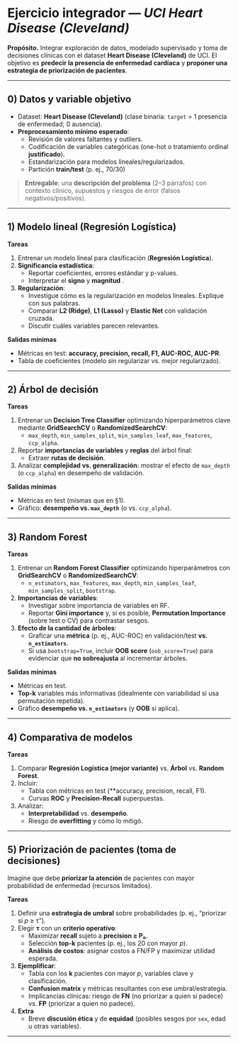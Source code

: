 # Ejercicio integrador — *UCI Heart Disease (Cleveland)*

**Propósito.** Integrar exploración de datos, modelado supervisado y toma de decisiones clínicas con el dataset **Heart Disease (Cleveland)** de UCI. El objetivo es **predecir la presencia de enfermedad cardíaca** y **proponer una estrategia de priorización de pacientes**.

---

## 0) Datos y variable objetivo

- Dataset: **Heart Disease (Cleveland)** (clase binaria: `target` = 1 presencia de enfermedad; 0 ausencia).
- **Preprocesamiento mínimo esperado**:
  - Revisión de valores faltantes y outliers.
  - Codificación de variables categóricas (one-hot o tratamiento ordinal **justificado**).
  - Estandarización para modelos lineales/regularizados.
  - Partición **train/test** (p. ej., 70/30) 

> **Entregable**: una **descripción del problema** (2–3 párrafos) con contexto clínico, supuestos y riesgos de error (falsos negativos/positivos).

---

## 1) Modelo lineal (Regresión Logística)

**Tareas**
1. Entrenar un modelo lineal para clasificación (**Regresión Logística**).
2. **Significancia estadística**:
   - Reportar coeficientes, errores estándar y p-values.
   - Interpretar el **signo** y **magnitud** .
3. **Regularización**:
   - Investigue cómo es la regularización en modelos lineales. Explique con sus palabras.
   - Comparar **L2 (Ridge)**, **L1 (Lasso)** y **Elastic Net** con validación cruzada.
   - Discutir cuáles variables parecen relevantes.

**Salidas mínimas**
- Métricas en test: **accuracy, precision, recall, F1, AUC-ROC, AUC-PR**.
- Tabla de coeficientes (modelo sin regularizar vs. mejor regularizado).

---

## 2) Árbol de decisión

**Tareas**
1. Entrenar un **Decision Tree Classifier** optimizando hiperparámetros clave mediante **GridSearchCV** o **RandomizedSearchCV**:
   - `max_depth`, `min_samples_split`, `min_samples_leaf`, `max_features`, `ccp_alpha`.
2. Reportar **importancias de variables** y **reglas** del árbol final:
   - Extraer **rutas de decisión**.
3. Analizar **complejidad vs. generalización**: mostrar el efecto de `max_depth` (o `ccp_alpha`) en desempeño de validación.

**Salidas mínimas**
- Métricas en test (mismas que en §1).
- Gráfico: **desempeño vs. `max_depth`** (o vs. `ccp_alpha`).

---

## 3) Random Forest

**Tareas**
1. Entrenar un **Random Forest Classifier** optimizando hiperparámetros con **GridSearchCV** o **RandomizedSearchCV**:
   - `n_estimators`, `max_features`, `max_depth`, `min_samples_leaf`, `min_samples_split`, `bootstrap`.
2. **Importancias de variables**:
   - Investigar sobre importancia de variables en RF.
   - Reportar **Gini importance** y, si es posible, **Permutation Importance** (sobre test o CV) para contrastar sesgos.
3. **Efecto de la cantidad de árboles**:
   - Graficar una **métrica** (p. ej., AUC-ROC) en validación/test **vs. `n_estimators`**.
   - Si usa `bootstrap=True`, incluir **OOB score** (`oob_score=True`) para evidenciar que **no sobreajusta** al incrementar árboles.

**Salidas mínimas**
- Métricas en test.
- **Top-k** variables más informativas (idealmente con variabilidad si usa permutación repetida).
- Gráfico **desempeño vs. `n_estimators`** (y **OOB** si aplica).

---

## 4) Comparativa de modelos

**Tareas**
1. Comparar **Regresión Logística (mejor variante)** vs. **Árbol** vs. **Random Forest**.
2. Incluir:
   - Tabla con métricas en test (**accuracy, precision, recall, F1).
   - Curvas **ROC** y **Precision-Recall** superpuestas.
3. Analizar:
   - **Interpretabilidad** vs. **desempeño**.
   - Riesgo de **overfitting** y cómo lo mitigó.

---

## 5) Priorización de pacientes (toma de decisiones)

Imagine que debe **priorizar la atención** de pacientes con mayor probabilidad de enfermedad (recursos limitados).

**Tareas**
1. Definir una **estrategia de umbral** sobre probabilidades (p. ej., “priorizar si *p* ≥ τ”).
2. Elegir **τ** con un **criterio operativo**:
   - Maximizar **recall** sujeto a **precision ≥ P₀**.
   - Selección **top-k** pacientes (p. ej., los 20 con mayor *p*).
   - **Análisis de costos**: asignar costos a FN/FP y maximizar utilidad esperada.
3. **Ejemplificar**:
   - Tabla con los **k** pacientes con mayor *p*, variables clave y clasificación.
   - **Confusion matrix** y métricas resultantes con ese umbral/estrategia.
   - Implicancias clínicas: riesgo de **FN** (no priorizar a quien sí padece) vs. **FP** (priorizar a quien no padece).
4. **Extra**
   - Breve **discusión ética** y de **equidad** (posibles sesgos por `sex`, edad u otras variables).

---

